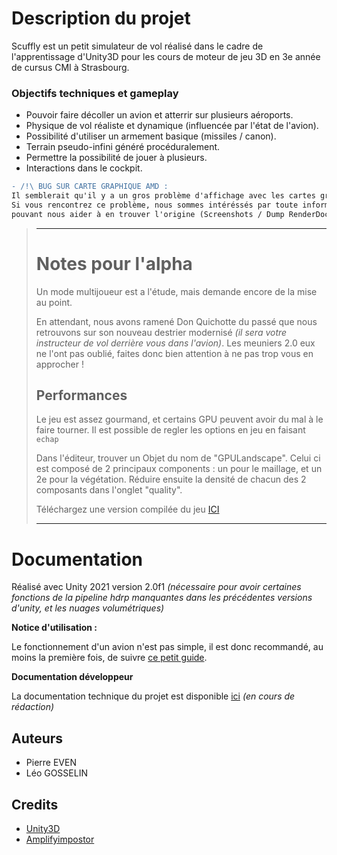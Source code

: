 
# Description du projet

Scuffly est un petit simulateur de vol réalisé dans le cadre de l'apprentissage d'Unity3D pour les cours de moteur de jeu 3D en 3e année de cursus CMI à Strasbourg.

### Objectifs techniques et gameplay
- Pouvoir faire décoller un avion et atterrir sur plusieurs aéroports.
- Physique de vol réaliste et dynamique (influencée par l'état de l'avion).
- Possibilité d'utiliser un armement basique (missiles / canon).
- Terrain pseudo-infini généré procéduralement.
- Permettre la possibilité de jouer à plusieurs.
- Interactions dans le cockpit.

```diff
- /!\ BUG SUR CARTE GRAPHIQUE AMD :
Il semblerait qu'il y a un gros problème d'affichage avec les cartes graphiques AMD
Si vous rencontrez ce problème, nous sommes intéréssés par toute informations
pouvant nous aider à en trouver l'origine (Screenshots / Dump RenderDoc etc...)
```
>____
># Notes pour l'alpha
>
>Un mode multijoueur est a l'étude, mais demande encore de la mise au point.
>
>En attendant, nous avons ramené Don Quichotte du passé que nous retrouvons sur son nouveau destrier modernisé *(il sera votre instructeur de vol derrière vous dans l'avion)*. Les meuniers 2.0 eux ne l'ont pas oublié, faites donc bien attention à ne pas trop vous en approcher !
>
>## Performances
>Le jeu est assez gourmand, et certains GPU peuvent avoir du mal à le faire tourner. Il est possible de regler les options en jeu en faisant `echap`
>
>Dans l'éditeur, trouver un Objet du nom de "GPULandscape". Celui ci est composé de 2 principaux components : un pour le maillage, et un 2e pour la végétation.
Réduire ensuite la densité de chacun des 2 composants dans l'onglet "quality".
>
> Téléchargez une version compilée du jeu [ICI](https://cdn.discordapp.com/attachments/887213381243764748/909146218427457606/Scuffly_Alpha.zip)
>
>___

# Documentation

Réalisé avec Unity 2021 version 2.0f1 *(nécessaire pour avoir certaines fonctions de la pipeline hdrp manquantes dans les précédentes versions d'unity, et les nuages volumétriques)*

**Notice d'utilisation :**

Le fonctionnement d'un avion n'est pas simple, il est donc recommandé, au moins la première fois, de suivre [ce petit guide](Doc/HowToFly.md).

**Documentation développeur**

La documentation technique du projet est disponible [ici](Doc/Doc.md) *(en cours de rédaction)*

## Auteurs

- Pierre EVEN
- Léo GOSSELIN

## Credits

- [Unity3D](https://unity3d.com/)
- [Amplifyimpostor](http://amplify.pt/unity/amplify-impostors/)
